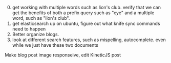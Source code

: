 0. get working with multiple words such as lion's club. verify that we can get the benefits of both a prefix 
query such as "eye" and a multiple word, such as "lion's club".
1. get elasticsearch up on ubuntu, figure out what knife sync commands need to happen
2. Better organize blogs.
3. look at different search features, such as mispelling, autocomplete. even while we just have these two documents

Make blog post image responseive, edit KineticJS post